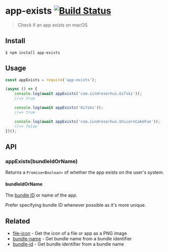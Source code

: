 # app-exists [![Build Status](https://travis-ci.com/sindresorhus/app-exists.svg?branch=master)](https://travis-ci.com/github/sindresorhus/app-exists)

> Check if an app exists on macOS

## Install

```
$ npm install app-exists
```

## Usage

```js
const appExists = require('app-exists');

(async () => {
	console.log(await appExists('com.sindresorhus.Gifski'));
	//=> true

	console.log(await appExists('Gifski'));
	//=> true

	console.log(await appExists('com.sindresorhus.UnicornCakeFun'));
	//=> false
})();
```

## API

### appExists(bundleIdOrName)

Returns a `Promise<Boolean>` of whether the app exists on the user's system.

#### bundleIdOrName

The [bundle ID](https://developer.apple.com/documentation/bundleresources/information_property_list/cfbundleidentifier) or name of the app.

Prefer specifying bundle ID whenever possible as it's more unique.

## Related

- [file-icon](https://github.com/sindresorhus/file-icon) - Get the icon of a file or app as a PNG image
- [bundle-name](https://github.com/sindresorhus/bundle-name) - Get bundle name from a bundle identifier
- [bundle-id](https://github.com/sindresorhus/bundle-id) - Get bundle identifier from a bundle name
